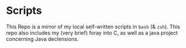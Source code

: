 # Scripts
This Repo is a mirror of my local self-written scripts in ```bash``` (& ```zsh```).
This repo also includes my (very brief) foray into C, as well as a java project concerning Java declensions.
